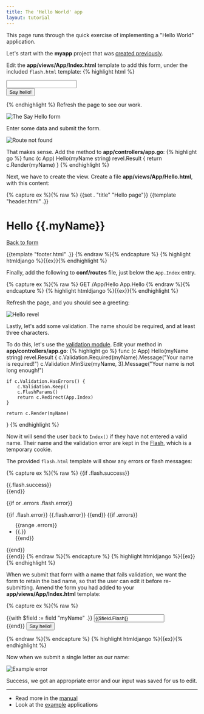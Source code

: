 ```yaml
---
title: The 'Hello World' app
layout: tutorial
---
```


This page runs through the quick exercise of implementing a "Hello World"
application.

Let's start with the **myapp** project that was [created previously](createapp.html).

Edit the **app/views/App/Index.html** template to add this form, under the
included `flash.html` template:
{% highlight html %}
<form action="/Hello" method="GET">
    <input type="text" name="myName" /><br/>
    <input type="submit" value="Say hello!" />
</form>
{% endhighlight %}
Refresh the page to see our work.

![The Say Hello form](/img/AlohaForm.png)

Enter some data and submit the form.

![Route not found](/img/HelloRouteNotFound.png)

That makes sense.  Add the method to **app/controllers/app.go**:
{% highlight go %}
func (c App) Hello(myName string) revel.Result {
    return c.Render(myName)
}
{% endhighlight %}

Next, we have to create the view.  Create a file
**app/views/App/Hello.html**, with this content:

{% capture ex %}{% raw %}
{{set . "title" "Hello page"}}
{{template "header.html" .}}

<h1>Hello {{.myName}}</h1>
<a href="/">Back to form</a>

{{template "footer.html" .}}
{% endraw %}{% endcapture %}
{% highlight htmldjango %}{{ex}}{% endhighlight %}

Finally, add the following to **conf/routes** file, just below the `App.Index` entry.

{% capture ex %}{% raw %}
GET     /App/Hello     App.Hello
{% endraw %}{% endcapture %}
{% highlight htmldjango %}{{ex}}{% endhighlight %}

Refresh the page, and you should see a greeting:

![Hello revel](/img/HelloRevel.png)

Lastly, let's add some validation.  The name should be required, and at least
three characters.

To do this, let's use the [validation module](/manual/validation.html).  Edit
your method in **app/controllers/app.go**:
{% highlight go %}
func (c App) Hello(myName string) revel.Result {
    c.Validation.Required(myName).Message("Your name is required!")
    c.Validation.MinSize(myName, 3).Message("Your name is not long enough!")

    if c.Validation.HasErrors() {
        c.Validation.Keep()
        c.FlashParams()
        return c.Redirect(App.Index)
    }

    return c.Render(myName)
}
{% endhighlight %}

Now it will send the user back to `Index()` if they have not entered a valid
name. Their name and the validation error are kept in the
[Flash](/manual/sessionflash.html#flash), which is a temporary cookie.

The provided `flash.html` template will show any errors or flash messages:

{% capture ex %}{% raw %}
{{if .flash.success}}
<div class="alert alert-success">
    {{.flash.success}}
</div>
{{end}}

{{if or .errors .flash.error}}
<div class="alert alert-error">
    {{if .flash.error}}
        {{.flash.error}}
    {{end}}
    {{if .errors}}
    <ul style="margin-top:10px;">
        {{range .errors}}
            <li>{{.}}</li>
        {{end}}
    </ul>
    {{end}}
</div>
{{end}}
{% endraw %}{% endcapture %}
{% highlight htmldjango %}{{ex}}{% endhighlight %}

When we submit that form with a name that fails validation, we want the form to retain the bad name, so that the user can edit it before 
re-submitting.  Amend the form you had added to your **app/views/App/Index.html** template:

{% capture ex %}{% raw %}
<form action="/App/Hello" method="GET">
    {{with $field := field "myName" .}}
        <input type="text" name="{{$field.Name}}" value="{{$field.Flash}}"/><br/>
    {{end}}
    <input type="submit" value="Say hello!" />
</form>
{% endraw %}{% endcapture %}
{% highlight htmldjango %}{{ex}}{% endhighlight %}

Now when we submit a single letter as our name:

![Example error](/img/HelloNameNotLongEnough.png)

Success, we got an appropriate error and our input was saved for us to edit.

<hr>

- Read more in the [manual](/manual/concepts.html)
- Look at the [example](/examples/) applications
